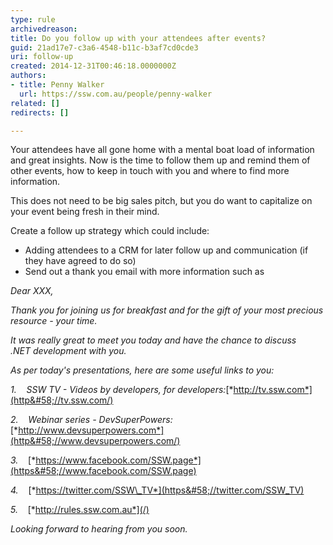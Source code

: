 ```yaml
---
type: rule
archivedreason: 
title: Do you follow up with your attendees after events?
guid: 21ad17e7-c3a6-4548-b11c-b3af7cd0cde3
uri: follow-up
created: 2014-12-31T00:46:18.0000000Z
authors:
- title: Penny Walker
  url: https://ssw.com.au/people/penny-walker
related: []
redirects: []

---
```


Your attendees have all gone home with a mental boat load of information and great insights. Now is the time to follow them up and remind them of other events, how to keep in touch with you and where to find more information.

<!--endintro-->

This does not need to be big sales pitch, but you do want to capitalize on your event being fresh in their mind.

Create a follow up strategy which could include:

* Adding attendees to a CRM for later follow up and communication (if they have agreed to do so)
* Send out a thank you email with more information such as


*Dear XXX,*

*Thank you for joining us for breakfast and for the gift of your most precious resource - your time.*

*It was really great to meet you today and have the chance to discuss .NET development with you.*

*As per today's presentations, here are some useful links to you:*

*1.*    *SSW TV - Videos by developers, for developers:*[*http://tv.ssw.com*](http&#58;//tv.ssw.com/)

*2.*    *Webinar series - DevSuperPowers:*[*http://www.devsuperpowers.com*](http&#58;//www.devsuperpowers.com/)

*3.*    [*https://www.facebook.com/SSW.page*](https&#58;//www.facebook.com/SSW.page)

*4.*    [*https://twitter.com/SSW\_TV*](https&#58;//twitter.com/SSW_TV)

*5.*    [*http://rules.ssw.com.au*](/)

*Looking forward to hearing from you soon.*
